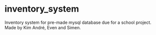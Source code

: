 # inventory_system
Inventory system for pre-made mysql database due for a school project.
Made by Kim André, Even and Simen.
